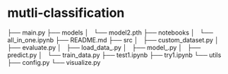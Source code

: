 # mutli-classification

├── main.py
├── models
│   └── model2.pth
├── notebooks
│   └── all_in_one.ipynb
├── README.md
├── src
│   ├── custom_dataset.py
│   ├── evaluate.py
│   ├── load_data_.py
│   ├── model_.py
│   ├── predict.py
│   └── train_data.py
├── test1.ipynb
├── try1.ipynb
└── utils
    ├── config.py
    └── visualize.py

